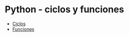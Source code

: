# Python - ciclos y funciones

- [Ciclos](https://github.com/tpb708-programacionsig-2020/leccion-05-python-ciclos-funciones/blob/master/ciclos.ipynb)
- [Funciones](https://github.com/tpb708-programacionsig-2020/leccion-05-python-ciclos-funciones/blob/master/funciones.ipynb)
